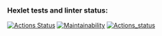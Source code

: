 ### Hexlet tests and linter status:
[![Actions Status](https://github.com/ALezhnin87/frontend-project-lvl1/workflows/hexlet-check/badge.svg)](https://github.com/ALezhnin87/frontend-project-lvl1/actions)
[![Maintainability](https://api.codeclimate.com/v1/badges/a99a88d28ad37a79dbf6/maintainability)](https://codeclimate.com/github/codeclimate/codeclimate/maintainability)
[![Actions_status](https://github.com/ALezhnin87/frontend-project-lvl1/actions/workflows/eslinter.yml/badge.svg)](https://github.com/ALezhnin87/frontend-project-lvl1/actions)
